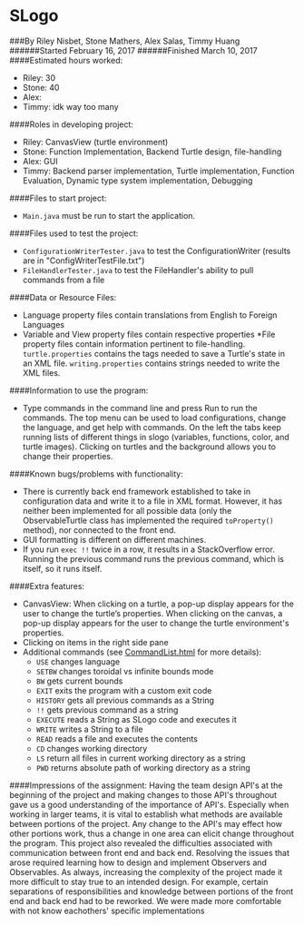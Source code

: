 SLogo
===================
###By Riley Nisbet, Stone Mathers, Alex Salas, Timmy Huang
######Started February 16, 2017
######Finished March 10, 2017
####Estimated hours worked:
* Riley: 30
* Stone: 40
* Alex:
* Timmy: idk way too many

####Roles in developing project:
* Riley: CanvasView (turtle environment)
* Stone: Function Implementation, Backend Turtle design, file-handling
* Alex: GUI
* Timmy: Backend parser implementation, Turtle implementation, Function Evaluation, Dynamic type system implementation, Debugging

####Files to start project:
* `Main.java` must be run to start the application.

####Files used to test the project:
* `ConfigurationWriterTester.java` to test the ConfigurationWriter (results are in "ConfigWriterTestFile.txt")
* `FileHandlerTester.java` to test the FileHandler's ability to pull commands from a file

####Data or Resource Files:
* Language property files contain translations from English to Foreign Languages
* Variable and View property files contain respective properties
*File property files contain information pertinent to file-handling. `turtle.properties` contains the tags needed to save a Turtle's state in an XML file. `writing.properties` contains strings needed to write the XML files.

####Information to use the program:
* Type commands in the command line and press Run to run the commands. The top menu can be used to load configurations, change the language, and get help with commands. On the left the tabs keep running lists of different things in slogo (variables, functions, color, and turtle images). Clicking on turtles and the background allows you to change their properties.

####Known bugs/problems with functionality:
* There is currently back end framework established to take in configuration data and write it to a file in XML format. However, it has neither been implemented for all possible data (only the ObservableTurtle class has implemented the required `toProperty()` method), nor connected to the front end.
* GUI formatting is different on different machines.
* If you run `exec !!` twice in a row, it results in a StackOverflow error. Running the previous command runs the previous command, which is itself, so it runs itself.

####Extra features:
* CanvasView: When clicking on a turtle, a pop-up display appears for the user to change the turtle’s properties. When clicking on the canvas, a pop-up display appears for the user to change the turtle environment's properties.
* Clicking on items in the right side pane 
* Additional commands (see [CommandList.html](CommandList.html) for more details):
    * `USE` changes language
    * `SETBW` changes toroidal vs infinite bounds mode
    * `BW` gets current bounds
    * `EXIT` exits the program with a custom exit code
    * `HISTORY` gets all previous commands as a String 
    * `!!` gets previous command as a string
    * `EXECUTE` reads a String as SLogo code and executes it
    * `WRITE` writes a String to a file
    * `READ` reads a file and executes the contents
    * `CD` changes working directory
    * `LS` return all files in current working directory as a string
    * `PWD` returns absolute path of working directory as a string

####Impressions of the assignment:
Having the team design API's at the beginning of the project and making changes to those API's throughout gave us a good understanding of the importance of API's. Especially when working in larger teams, it is vital to establish what methods are available between portions of the project. Any change to the API's may effect how other portions work, thus a change in one area can elicit change throughout the program. 
This project also revealed the difficulties associated with communication between front end and back end. Resolving the issues that arose required learning how to design and implement Observers and Observables.
As always, increasing the complexity of the project made it more difficult to stay true to an intended design. For example, certain separations of responsibilities and knowledge between portions of the front end and back end had to be reworked.
We were made more comfortable with not know eachothers' specific implementations

